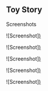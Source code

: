 ## Toy Story

Screenshots

!\[Screenshot][)](https://github.com/jackrabbit72380/Ho4kmmm/blob/master/common/H3EK/tags/levels/multi/toy_story/previews/preview1.jpg)

!\[Screenshot][)](https://github.com/jackrabbit72380/Ho4kmmm/blob/master/common/H3EK/tags/levels/multi/toy_story/previews/preview2.jpg)

!\[Screenshot][)](https://github.com/jackrabbit72380/Ho4kmmm/blob/master/common/H3EK/tags/levels/multi/toy_story/previews/preview3.jpg)

!\[Screenshot][)](https://github.com/jackrabbit72380/Ho4kmmm/blob/master/common/H3EK/tags/levels/multi/toy_story/previews/preview4.jpg)

!\[Screenshot][)](https://github.com/jackrabbit72380/Ho4kmmm/blob/master/common/H3EK/tags/levels/multi/toy_story/previews/preview5.jpg)

